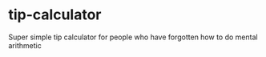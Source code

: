 # tip-calculator
Super simple tip calculator for people who have forgotten how to do mental arithmetic
